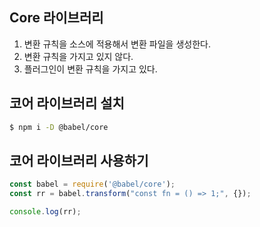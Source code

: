 ## Core 라이브러리 
1. 변환 규칙을 소스에 적용해서 변환 파일을 생성한다.
2. 변환 규칙을 가지고 있지 않다.
3. 플러그인이 변환 규칙을 가지고 있다.

## 코어 라이브러리 설치
```bash
$ npm i -D @babel/core
```

## 코어 라이브러리 사용하기
```javascript
const babel = require('@babel/core');
const rr = babel.transform("const fn = () => 1;", {});

console.log(rr);
```